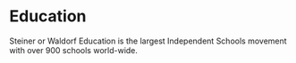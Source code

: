 Education
=========

Steiner or Waldorf Education is the largest Independent Schools movement with over 900 schools world-wide. 